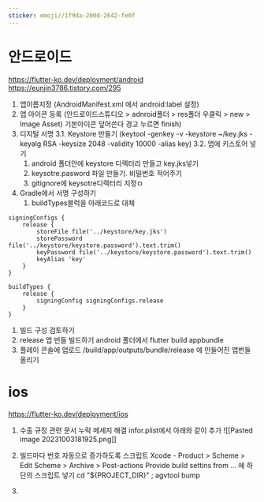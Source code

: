 ```yaml
---
sticker: emoji//1f9da-200d-2642-fe0f
---
```

# 안드로이드
https://flutter-ko.dev/deployment/android
https://eunjin3786.tistory.com/295
1. 앱이름지정
   (AndroidManifest.xml 에서 android:label 설정)
2. 앱 아이콘 등록
   (안드로이드스튜디오 > adnroid폴더 > res폴더 우클릭 > new > Image Asset)  기본아이콘 덮어쓴다 경고 누르면 finish)
3. 디지털 서명
	3.1. Keystore 만들기
	(keytool -genkey -v -keystore ~/key.jks -keyalg RSA -keysize 2048 -validity 10000 -alias key)
	3.2. 앱에 키스토어 넣기
	1. android 폴더안에 keystore 디렉터리 만들고 key.jks넣기
	2. keysotre.pasword 파일 만들기. 비밀번호 적어주기
	3. gitignore에 keysotre디렉터리 지정ㅁ
4. Gradle에서 서명 구성하기
	1. buildTypes블럭을 아래코드로 대체
```
signingConfigs {
	release {
		storeFile file('../keystore/key.jks')
		storePassword file('../keystore/keystore.password').text.trim()
		keyPassword file('../keystore/keystore.password').text.trim()
		keyAlias 'key'
	}
}

buildTypes {
	release {
		signingConfig signingConfigs.release
	}
}
```

1. 빌드 구성 검토하기
2. release 앱 번들 빌드하기
    android 폴더에서 flutter build appbundle
3. 플레이 콘솔에 업로드
   /build/app/outputs/bundle/release 에 만들어진 앱번들 올리기


# ios
https://flutter-ko.dev/deployment/ios
1. 수출 규정 관련 문서 누락 메세지 해결
   infor.plist에서 아래와 같이 추가
   ![[Pasted image 20231003181925.png]]

1. 빌드마다 번호 자동으로 증가하도록 스크립트
   Xcode - Product > Scheme > Edit Scheme > Archive > Post-actions
   Provide build settins from ...  에 하단의 스크립트 넣기
   cd "${PROJECT_DIR}" ; agvtool bump
2. 